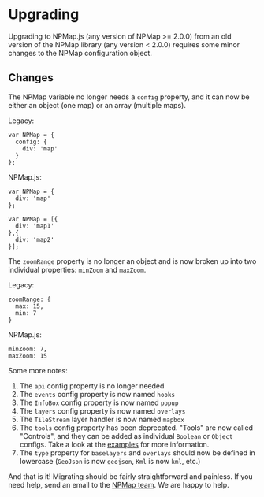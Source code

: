 # Upgrading

Upgrading to NPMap.js (any version of NPMap >= 2.0.0) from an old version of the NPMap library (any version < 2.0.0) requires some minor changes to the NPMap configuration object.

## Changes

The NPMap variable no longer needs a `config` property, and it can now be either an object (one map) or an array (multiple maps).

Legacy:

    var NPMap = {
      config: {
        div: 'map'
      }
    };

NPMap.js:

    var NPMap = {
      div: 'map'
    };

    var NPMap = [{
      div: 'map1'
    },{
      div: 'map2'
    }];

The `zoomRange` property is no longer an object and is now broken up into two individual properties: `minZoom` and `maxZoom`.

Legacy:

    zoomRange: {
      max: 15,
      min: 7
    }

NPMap.js:

    minZoom: 7,
    maxZoom: 15

Some more notes:

1. The `api` config property is no longer needed
2. The `events` config property is now named `hooks`
3. The `InfoBox` config property is now named `popup`
4. The `layers` config property is now named `overlays`
5. The `TileStream` layer handler is now named `mapbox`
6. The `tools` config property has been deprecated. "Tools" are now called "Controls", and they can be added as individual `Boolean` or `Object` configs. Take a look at the [examples](https://github.com/nationalparkservice/npmap.js/tree/master/examples) for more information.
7. The `type` property for `baselayers` and `overlays` should now be defined in lowercase (`GeoJson` is now `geojson`, `Kml` is now `kml`, etc.)

And that is it! Migrating should be fairly straightforward and painless. If you need help, send an email to the [NPMap team](mailto:npmap@nps.gov). We are happy to help.
